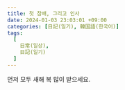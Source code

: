 ```yaml
---
title: 첫 참배, 그리고 인사
date: 2024-01-03 23:03:01 +09:00
categories: [日記(일기), 韓国語(한국어)]
tags:
  [
    日常(일상),
    日記(일기)
  ]
---
```

먼저 모두 새해 복 많이 받으세요.
